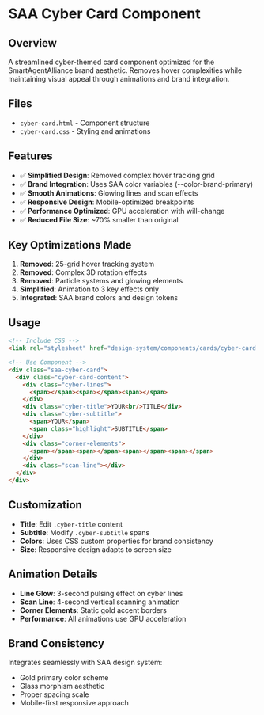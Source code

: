 # SAA Cyber Card Component

## Overview
A streamlined cyber-themed card component optimized for the SmartAgentAlliance brand aesthetic. Removes hover complexities while maintaining visual appeal through animations and brand integration.

## Files
- `cyber-card.html` - Component structure
- `cyber-card.css` - Styling and animations

## Features
- ✅ **Simplified Design**: Removed complex hover tracking grid
- ✅ **Brand Integration**: Uses SAA color variables (--color-brand-primary)
- ✅ **Smooth Animations**: Glowing lines and scan effects
- ✅ **Responsive Design**: Mobile-optimized breakpoints
- ✅ **Performance Optimized**: GPU acceleration with will-change
- ✅ **Reduced File Size**: ~70% smaller than original

## Key Optimizations Made
1. **Removed**: 25-grid hover tracking system
2. **Removed**: Complex 3D rotation effects 
3. **Removed**: Particle systems and glowing elements
4. **Simplified**: Animation to 3 key effects only
5. **Integrated**: SAA brand colors and design tokens

## Usage
```html
<!-- Include CSS -->
<link rel="stylesheet" href="design-system/components/cards/cyber-card.css">

<!-- Use Component -->
<div class="saa-cyber-card">
  <div class="cyber-card-content">
    <div class="cyber-lines">
      <span></span><span></span><span></span>
    </div>
    <div class="cyber-title">YOUR<br/>TITLE</div>
    <div class="cyber-subtitle">
      <span>YOUR</span>
      <span class="highlight">SUBTITLE</span>
    </div>
    <div class="corner-elements">
      <span></span><span></span><span></span><span></span>
    </div>
    <div class="scan-line"></div>
  </div>
</div>
```

## Customization
- **Title**: Edit `.cyber-title` content
- **Subtitle**: Modify `.cyber-subtitle` spans
- **Colors**: Uses CSS custom properties for brand consistency
- **Size**: Responsive design adapts to screen size

## Animation Details
- **Line Glow**: 3-second pulsing effect on cyber lines
- **Scan Line**: 4-second vertical scanning animation
- **Corner Elements**: Static gold accent borders
- **Performance**: All animations use GPU acceleration

## Brand Consistency
Integrates seamlessly with SAA design system:
- Gold primary color scheme
- Glass morphism aesthetic
- Proper spacing scale
- Mobile-first responsive approach